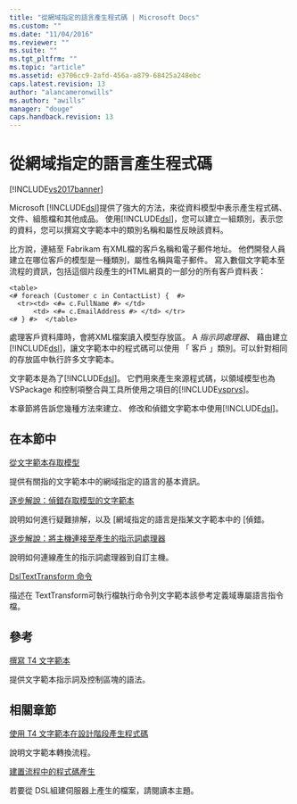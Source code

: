 ```yaml
---
title: "從網域指定的語言產生程式碼 | Microsoft Docs"
ms.custom: ""
ms.date: "11/04/2016"
ms.reviewer: ""
ms.suite: ""
ms.tgt_pltfrm: ""
ms.topic: "article"
ms.assetid: e3706cc9-2afd-456a-a879-68425a248ebc
caps.latest.revision: 13
author: "alancameronwills"
ms.author: "awills"
manager: "douge"
caps.handback.revision: 13
---
```

# 從網域指定的語言產生程式碼
[!INCLUDE[vs2017banner](../code-quality/includes/vs2017banner.md)]

Microsoft [!INCLUDE[dsl](../modeling/includes/dsl_md.md)]提供了強大的方法，來從資料模型中表示產生程式碼、 文件、組態檔和其他成品。  使用[!INCLUDE[dsl](../modeling/includes/dsl_md.md)]，您可以建立一組類別，表示您的資料，您可以撰寫文字範本中的類別名稱和屬性反映該資料。  
  
 比方說，連結至 Fabrikam 有XML檔的客戶名稱和電子郵件地址。  他們開發人員建立在哪位客戶的模型是一種類別，屬性名稱與電子郵件。  寫入數個文字範本至流程的資訊，包括這個片段產生的HTML網頁的一部分的所有客戶資料表：  
  
```  
<table>  
<# foreach (Customer c in ContactList) {  #>  
  <tr><td> <#= c.FullName #> </td>   
      <td> <#= c.EmailAddress #> </td> </tr>  
<# } #>  </table>  
```  
  
 處理客戶資料庫時，會將XML檔案讀入模型存放區。  A *指示詞處理器*、 藉由建立[!INCLUDE[dsl](../modeling/includes/dsl_md.md)]，讓文字範本中的程式碼可以使用 「 客戶 」類別。可以針對相同的存放區中執行許多文字範本。  
  
 文字範本是為了[!INCLUDE[dsl](../modeling/includes/dsl_md.md)]。  它們用來產生來源程式碼，以領域模型也為 VSPackage 和控制項整合與工具所使用之項目的[!INCLUDE[vsprvs](../code-quality/includes/vsprvs_md.md)]。  
  
 本章節將告訴您幾種方法來建立、 修改和偵錯文字範本中使用[!INCLUDE[dsl](../modeling/includes/dsl_md.md)]。  
  
## 在本節中  
 [從文字範本存取模型](../modeling/accessing-models-from-text-templates.md)  
  
 提供有關指的文字範本中的網域指定的語言的基本資訊。  
  
 [逐步解說：偵錯存取模型的文字範本](../Topic/Walkthrough:%20Debugging%20a%20Text%20Template%20that%20Accesses%20a%20Model.md)  
  
 說明如何進行疑難排解，以及 \[網域指定的語言是指某文字範本中的 \[偵錯。  
  
 [逐步解說：將主機連接至產生的指示詞處理器](../modeling/walkthrough-connecting-a-host-to-a-generated-directive-processor.md)  
  
 說明如何連線產生的指示詞處理器到自訂主機。  
  
 [DslTextTransform 命令](../modeling/the-dsltexttransform-command.md)  
  
 描述在 TextTransform可執行檔執行命令列文字範本該參考定義域專屬語言指令檔。  
  
## 參考  
 [撰寫 T4 文字範本](../modeling/writing-a-t4-text-template.md)  
  
 提供文字範本指示詞及控制區塊的語法。  
  
## 相關章節  
 [使用 T4 文字範本在設計階段產生程式碼](../modeling/design-time-code-generation-by-using-t4-text-templates.md)  
  
 說明文字範本轉換流程。  
  
 [建置流程中的程式碼產生](../modeling/code-generation-in-a-build-process.md)  
  
 若要從 DSL組建伺服器上產生的檔案，請閱讀本主題。